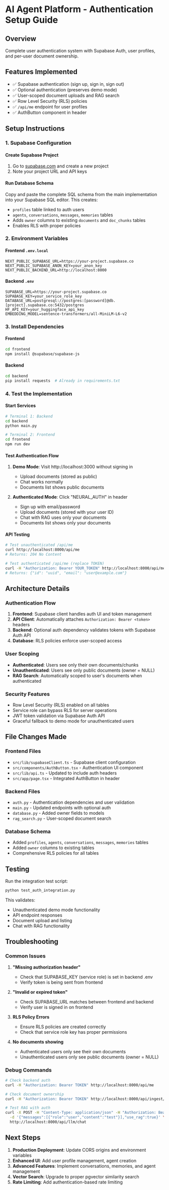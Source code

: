 # AI Agent Platform - Authentication Setup Guide

## Overview
Complete user authentication system with Supabase Auth, user profiles, and per-user document ownership.

## Features Implemented
- ✅ Supabase authentication (sign up, sign in, sign out)
- ✅ Optional authentication (preserves demo mode)
- ✅ User-scoped document uploads and RAG search
- ✅ Row Level Security (RLS) policies
- ✅ `/api/me` endpoint for user profiles
- ✅ AuthButton component in header

## Setup Instructions

### 1. Supabase Configuration

#### Create Supabase Project
1. Go to [supabase.com](https://supabase.com) and create a new project
2. Note your project URL and API keys

#### Run Database Schema
Copy and paste the complete SQL schema from the main implementation into your Supabase SQL editor. This creates:
- `profiles` table linked to auth users
- `agents`, `conversations`, `messages`, `memories` tables
- Adds `owner` columns to existing `documents` and `doc_chunks` tables
- Enables RLS with proper policies

### 2. Environment Variables

#### Frontend `.env.local`
```env
NEXT_PUBLIC_SUPABASE_URL=https://your-project.supabase.co
NEXT_PUBLIC_SUPABASE_ANON_KEY=your_anon_key
NEXT_PUBLIC_BACKEND_URL=http://localhost:8000
```

#### Backend `.env`
```env
SUPABASE_URL=https://your-project.supabase.co
SUPABASE_KEY=your_service_role_key
DATABASE_URL=postgresql://postgres:[password]@db.[project].supabase.co:5432/postgres
HF_API_KEY=your_huggingface_api_key
EMBEDDING_MODEL=sentence-transformers/all-MiniLM-L6-v2
```

### 3. Install Dependencies

#### Frontend
```bash
cd frontend
npm install @supabase/supabase-js
```

#### Backend
```bash
cd backend
pip install requests  # Already in requirements.txt
```

### 4. Test the Implementation

#### Start Services
```bash
# Terminal 1: Backend
cd backend
python main.py

# Terminal 2: Frontend  
cd frontend
npm run dev
```

#### Test Authentication Flow
1. **Demo Mode**: Visit http://localhost:3000 without signing in
   - Upload documents (stored as public)
   - Chat works normally
   - Documents list shows public documents

2. **Authenticated Mode**: Click "NEURAL_AUTH" in header
   - Sign up with email/password
   - Upload documents (stored with your user ID)
   - Chat with RAG uses only your documents
   - Documents list shows only your documents

#### API Testing
```bash
# Test unauthenticated /api/me
curl http://localhost:8000/api/me
# Returns: 204 No Content

# Test authenticated /api/me (replace TOKEN)
curl -H "Authorization: Bearer YOUR_TOKEN" http://localhost:8000/api/me
# Returns: {"id": "uuid", "email": "user@example.com"}
```

## Architecture Details

### Authentication Flow
1. **Frontend**: Supabase client handles auth UI and token management
2. **API Client**: Automatically attaches `Authorization: Bearer <token>` headers
3. **Backend**: Optional auth dependency validates tokens with Supabase Auth API
4. **Database**: RLS policies enforce user-scoped access

### User Scoping
- **Authenticated**: Users see only their own documents/chunks
- **Unauthenticated**: Users see only public documents (owner = NULL)
- **RAG Search**: Automatically scoped to user's documents when authenticated

### Security Features
- Row Level Security (RLS) enabled on all tables
- Service role can bypass RLS for server operations
- JWT token validation via Supabase Auth API
- Graceful fallback to demo mode for unauthenticated users

## File Changes Made

### Frontend Files
- `src/lib/supabaseClient.ts` - Supabase client configuration
- `src/components/AuthButton.tsx` - Authentication UI component
- `src/lib/api.ts` - Updated to include auth headers
- `src/app/page.tsx` - Integrated AuthButton in header

### Backend Files
- `auth.py` - Authentication dependencies and user validation
- `main.py` - Updated endpoints with optional auth
- `database.py` - Added owner fields to models
- `rag_search.py` - User-scoped document search

### Database Schema
- Added `profiles`, `agents`, `conversations`, `messages`, `memories` tables
- Added `owner` columns to existing tables
- Comprehensive RLS policies for all tables

## Testing

Run the integration test script:
```bash
python test_auth_integration.py
```

This validates:
- Unauthenticated demo mode functionality
- API endpoint responses
- Document upload and listing
- Chat with RAG functionality

## Troubleshooting

### Common Issues

1. **"Missing authorization header"**
   - Check that SUPABASE_KEY (service role) is set in backend .env
   - Verify token is being sent from frontend

2. **"Invalid or expired token"**
   - Check SUPABASE_URL matches between frontend and backend
   - Verify user is signed in on frontend

3. **RLS Policy Errors**
   - Ensure RLS policies are created correctly
   - Check that service role key has proper permissions

4. **No documents showing**
   - Authenticated users only see their own documents
   - Unauthenticated users only see public documents (owner = NULL)

### Debug Commands
```bash
# Check backend auth
curl -H "Authorization: Bearer TOKEN" http://localhost:8000/api/me

# Check document ownership
curl -H "Authorization: Bearer TOKEN" http://localhost:8000/api/ingest/documents

# Test RAG with auth
curl -X POST -H "Content-Type: application/json" -H "Authorization: Bearer TOKEN" \
  -d '{"messages":[{"role":"user","content":"test"}],"use_rag":true}' \
  http://localhost:8000/api/llm/chat
```

## Next Steps

1. **Production Deployment**: Update CORS origins and environment variables
2. **Enhanced UI**: Add user profile management, agent creation
3. **Advanced Features**: Implement conversations, memories, and agent management
4. **Vector Search**: Upgrade to proper pgvector similarity search
5. **Rate Limiting**: Add authentication-based rate limiting
